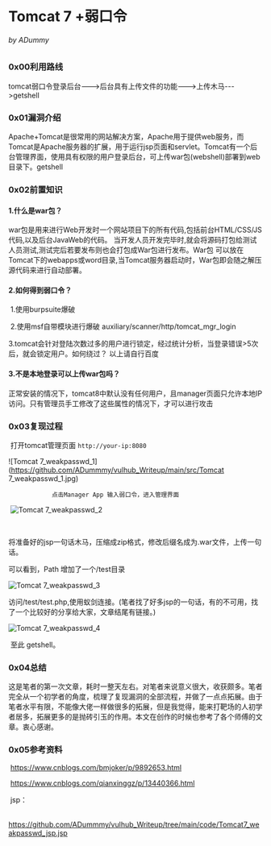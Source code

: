 # Tomcat 7 +弱口令 

###### 																																					by ADummy

### 0x00利用路线	

​			tomcat弱口令登录后台--->后台具有上传文件的功能--->上传木马--->getshell

### 0x01漏洞介绍

​			Apache+Tomcat是很常用的网站解决方案，Apache用于提供web服务，而Tomcat是Apache服务器的扩展，用于运行jsp页面和servlet。Tomcat有一个后台管理界面，使用具有权限的用户登录后台，可上传war包(webshell)部署到web目录下。getshell

### 0x02前置知识

#### 			1.什么是war包？

​				war包是用来进行Web开发时一个网站项目下的所有代码,包括前台HTML/CSS/JS代码,以及后台JavaWeb的代码。 当开发人员开发完毕时,就会将源码打包给测试人员测试,测试完后若要发布则也会打包成War包进行发布。War包 可以放在Tomcat下的webapps或word目录,当Tomcat服务器启动时，War包即会随之解压源代码来进行自动部署。

#### 			2.如何得到弱口令？

​				1.使用burpsuite爆破

​				2.使用msf自带模块进行爆破   auxiliary/scanner/http/tomcat_mgr_login

​				3.tomcat会针对登陆次数过多的用户进行锁定，经过统计分析，当登录错误>5次后，就会锁定用户。如何绕过？         以上请自行百度

#### 			3.不是本地登录可以上传war包吗？

​				正常安装的情况下，tomcat8中默认没有任何用户，且manager页面只允许本地IP访问。只有管理员手工修改了这些属性的情况下，才可以进行攻击

### 0x03复现过程

​				打开tomcat管理页面 `http://your-ip:8080`



![Tomcat 7_weakpasswd_1](https://github.com/ADummmy/vulhub_Writeup/main/src/Tomcat 7_weakpasswd_1.jpg)

 				点击Manager App 输入弱口令，进入管理界面

​		![Tomcat 7_weakpasswd_2](https://github.com/ADummmy/vulhub_Writeup/main/src/Tomcat7_weakpasswd_2.png)

​				

​				将准备好的jsp一句话木马，压缩成zip格式，修改后缀名成为.war文件，上传一句话。

可以看到，Path 增加了一个/test目录

![Tomcat 7_weakpasswd_3](https://github.com/ADummmy/vulhub_Writeup/tree/src/Tomcat7_weakpasswd_3.jpg)

​			访问/test/test.php,使用蚁剑连接。(笔者找了好多jsp的一句话，有的不可用，找了一个比较好的分享给大家，文章结尾有链接。)

![Tomcat 7_weakpasswd_4](https://github.com/ADummmy/vulhub_Writeup/main/src/Tomcat7_weakpasswd_4.jpg)

​				至此 getshell。

### 0x04总结

​			这是笔者的第一次文章，耗时一整天左右。对笔者来说意义很大，收获颇多。笔者完全从一个初学者的角度，梳理了复现漏洞的全部流程，并做了一点点拓展。由于笔者水平有限，不能像大佬一样做很多的拓展，但是我觉得，能来打靶场的人初学者居多，拓展更多的是抛砖引玉的作用。本文在创作的时候也参考了各个师傅的文章。衷心感谢。

### 0x05参考资料

​			https://www.cnblogs.com/bmjoker/p/9892653.html

​			https://www.cnblogs.com/qianxinggz/p/13440366.html

​		jsp：

​			https://github.com/ADummmy/vulhub_Writeup/tree/main/code/Tomcat7_weakpasswd_jsp.jsp

